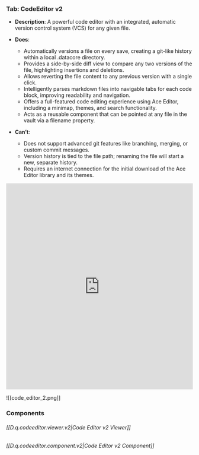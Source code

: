 

### Tab: CodeEditor v2

- **Description**: A powerful code editor with an integrated, automatic version control system (VCS) for any given file.
    
- **Does**:
    - Automatically versions a file on every save, creating a git-like history within a local .datacore directory.
    - Provides a side-by-side diff view to compare any two versions of the file, highlighting insertions and deletions.
    - Allows reverting the file content to any previous version with a single click.
    - Intelligently parses markdown files into navigable tabs for each code block, improving readability and navigation.
    - Offers a full-featured code editing experience using Ace Editor, including a minimap, themes, and search functionality.
    - Acts as a reusable component that can be pointed at any file in the vault via a filename property.
        
- **Can’t**:
    
    - Does not support advanced git features like branching, merging, or custom commit messages.
    - Version history is tied to the file path; renaming the file will start a new, separate history.
    - Requires an internet connection for the initial download of the Ace Editor library and its themes.

<iframe allowfullscreen src="https://www.youtube.com/embed/axsdZMtrIFo" width="100%" height="555" frameborder="0" allow="accelerometer; autoplay; clipboard-write; encrypted-media; gyroscope; picture-in-picture" ></iframe>



![[code_editor_2.png]]




### Components

###### [[D.q.codeeditor.viewer.v2|Code Editor v2 Viewer]]

###### [[D.q.codeeditor.component.v2|Code Editor v2 Component]]

